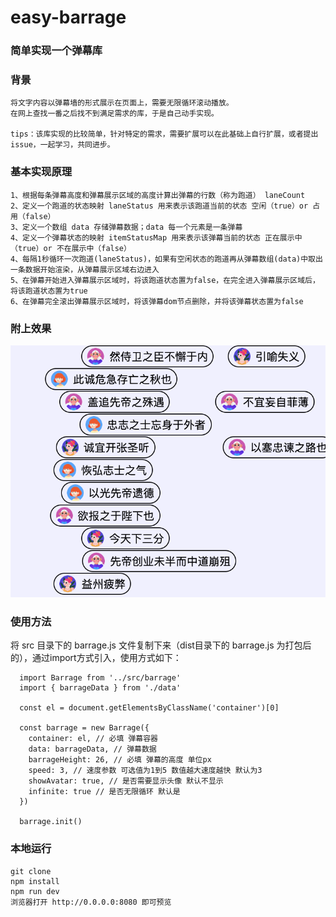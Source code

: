 # easy-barrage

### **简单实现一个弹幕库**

### **背景**

    将文字内容以弹幕墙的形式展示在页面上，需要无限循环滚动播放。
    在网上查找一番之后找不到满足需求的库，于是自己动手实现。

    tips：该库实现的比较简单，针对特定的需求，需要扩展可以在此基础上自行扩展，或者提出issue，一起学习，共同进步。

### **基本实现原理**

    1、根据每条弹幕高度和弹幕展示区域的高度计算出弹幕的行数（称为跑道） laneCount
    2、定义一个跑道的状态映射 laneStatus 用来表示该跑道当前的状态 空闲（true）or 占用（false）
    3、定义一个数组 data 存储弹幕数据；data 每一个元素是一条弹幕
    4、定义一个弹幕状态的映射 itemStatusMap 用来表示该弹幕当前的状态 正在展示中（true）or 不在展示中（false）
    4、每隔1秒循环一次跑道(laneStatus)，如果有空闲状态的跑道再从弹幕数组(data)中取出一条数据开始渲染，从弹幕展示区域右边进入
    5、在弹幕开始进入弹幕展示区域时，将该跑道状态置为false，在完全进入弹幕展示区域后，将该跑道状态置为true
    6、在弹幕完全滚出弹幕展示区域时，将该弹幕dom节点删除，并将该弹幕状态置为false

### **附上效果**

![](demo/img/barrage-demo.png)

### **使用方法**

  将 src 目录下的 barrage.js 文件复制下来（dist目录下的 barrage.js 为打包后的），通过import方式引入，使用方式如下：

  ```
    import Barrage from '../src/barrage'
    import { barrageData } from './data'

    const el = document.getElementsByClassName('container')[0]

    const barrage = new Barrage({
      container: el, // 必填 弹幕容器
      data: barrageData, // 弹幕数据
      barrageHeight: 26, // 必填 弹幕的高度 单位px
      speed: 3, // 速度参数 可选值为1到5 数值越大速度越快 默认为3
      showAvatar: true, // 是否需要显示头像 默认不显示
      infinite: true // 是否无限循环 默认是
    })

    barrage.init()
  ```

### **本地运行**

    git clone
    npm install
    npm run dev
    浏览器打开 http://0.0.0.0:8080 即可预览